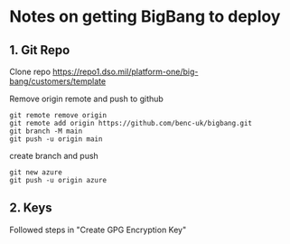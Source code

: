 # Notes on getting BigBang to deploy

## 1. Git Repo
Clone repo https://repo1.dso.mil/platform-one/big-bang/customers/template

Remove origin remote and push to github
```
git remote remove origin
git remote add origin https://github.com/benc-uk/bigbang.git
git branch -M main
git push -u origin main
```

create branch and push
```
git new azure
git push -u origin azure
```

## 2. Keys

Followed steps in "Create GPG Encryption Key"